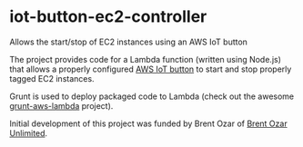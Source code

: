 # iot-button-ec2-controller
Allows the start/stop of EC2 instances using an AWS IoT button

The project provides code for a Lambda function (written using Node.js) that allows a properly configured [AWS IoT button](https://aws.amazon.com/iot/button/) to start and stop properly tagged EC2 instances.

Grunt is used to deploy packaged code to Lambda (check out the awesome [grunt-aws-lambda](https://github.com/Tim-B/grunt-aws-lambda) project).

Initial development of this project was funded by Brent Ozar of [Brent Ozar Unlimited](https://www.brentozar.com).
